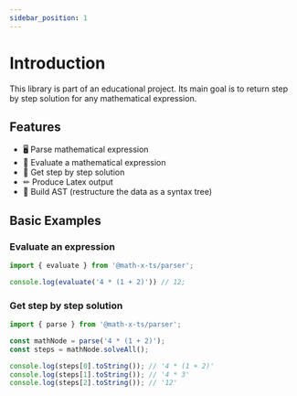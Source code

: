 ```yaml
---
sidebar_position: 1
---
```


# Introduction

This library is part of an educational project. Its main goal is to return step by step
solution for any mathematical expression.

## Features

- 🖥 Parse mathematical expression
- 🔢 Evaluate a mathematical expression
- 📄 Get step by step solution
- ✏ Produce Latex output
- 🌳 Build AST (restructure the data as a syntax tree)
  
## Basic Examples

### Evaluate an expression

```ts
import { evaluate } from '@math-x-ts/parser';

console.log(evaluate('4 * (1 + 2)')) // 12;
``` 

### Get step by step solution

```ts
import { parse } from '@math-x-ts/parser';

const mathNode = parse('4 * (1 + 2)');
const steps = mathNode.solveAll();

console.log(steps[0].toString()); // '4 * (1 + 2)'
console.log(steps[1].toString()); // '4 * 3'
console.log(steps[2].toString()); // '12'
``` 